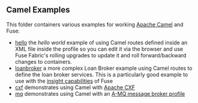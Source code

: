 ## Camel Examples

This folder containers various examples for working [Apache Camel](http://camel.apache.org/) and Fuse:

* [hello](/fabric/profiles/example/camel/hello.profile) the _hello world_ example of using Camel routes defined inside an <a fabric-version-link="/camel/canvas/fabric/profiles/example/camel/hello.profile/camel.xml
">XML file inside the profile</a> so you can edit it via the browser and use Fuse Fabric's rolling upgrades to update it and roll forward/backward changes to containers.
* [loanbroker](/fabric/profiles/example/camel/loanbroker.profile) a more complex Loan Broker example using Camel routes to define the loan broker services. This is a particularly good example to use with the [insight capabilities](/fabric/profiles/insight) of Fuse
* [cxf](/fabric/profiles/example/camel/cxf.profile) demonstrates using Camel with [Apache CXF](http://cxf.apache.org/)
* [mq](/fabric/profiles/example/camel/mq.profile) demonstrates using Camel with an [A-MQ message broker profile](/fabric/profiles/mq)